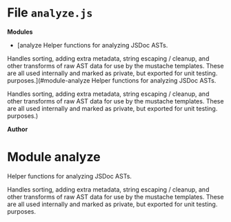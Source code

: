 # File `analyze.js`

**Modules**
* [analyze
Helper functions for analyzing JSDoc ASTs.

Handles sorting, adding extra metadata, string escaping &#x2F; cleanup, and other
transforms of raw AST data for use by the mustache templates. These are all
used internally and marked as private, but exported for unit testing.
purposes.](#module-analyze
Helper functions for analyzing JSDoc ASTs.

Handles sorting, adding extra metadata, string escaping &#x2F; cleanup, and other
transforms of raw AST data for use by the mustache templates. These are all
used internally and marked as private, but exported for unit testing.
purposes.)






 **Author**





# Module analyze
Helper functions for analyzing JSDoc ASTs.

Handles sorting, adding extra metadata, string escaping &#x2F; cleanup, and other
transforms of raw AST data for use by the mustache templates. These are all
used internally and marked as private, but exported for unit testing.
purposes.








